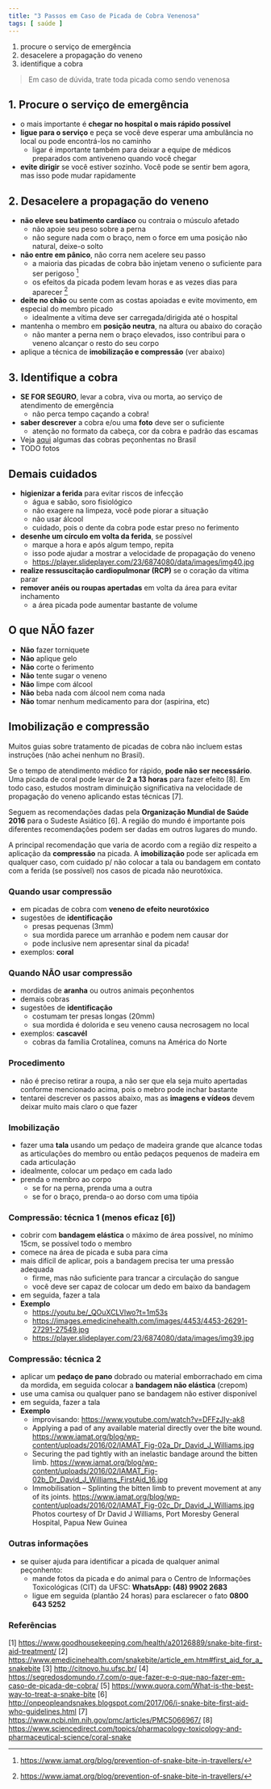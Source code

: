```yaml
---
title: "3 Passos em Caso de Picada de Cobra Venenosa"
tags: [ saúde ]
---
```


  1. procure o serviço de emergência
  2. desacelere a propagação do veneno
  3. identifique a cobra

<!--more-->

> Em caso de dúvida, trate toda picada como sendo venenosa

## 1. Procure o serviço de emergência
- o mais importante é **chegar no hospital o mais rápido possível**
- **ligue para o serviço** e peça se você deve esperar uma ambulância no local ou pode encontrá-los no caminho
  - ligar é importante também para deixar a equipe de médicos preparados com antiveneno quando você chegar
- **evite dirigir** se você estiver sozinho. Você pode se sentir bem agora, mas isso pode mudar rapidamente

## 2. Desacelere a propagação do veneno
- **não eleve seu batimento cardíaco** ou contraia o músculo afetado
  - não apoie seu peso sobre a perna
  - não segure nada com o braço, nem o force em uma posição não natural, deixe-o solto
- **não entre em pânico**, não corra nem acelere seu passo
   - a maioria das picadas de cobra bão injetam veneno o suficiente para ser perigoso [^9]
   - os efeitos da picada podem levam horas e as vezes dias para aparecer [^9]
- **deite no chão** ou sente com as costas apoiadas e evite movimento, em especial do membro picado
  - idealmente a vítima deve ser carregada/dirigida até o hospital
- mantenha o membro em **posição neutra**, na altura ou abaixo do coração
  - não manter a perna nem o braço elevados, isso contribui para o veneno alcançar o resto do seu corpo
- aplique a técnica de **imobilização e compressão** (ver abaixo)

## 3. Identifique a cobra
- **SE FOR SEGURO**, levar a cobra, viva ou morta, ao serviço de atendimento de emergência
    - não perca tempo caçando a cobra!
- **saber descrever** a cobra e/ou uma **foto** deve ser o suficiente
  - atenção no formato da cabeça, cor da cobra e padrão das escamas
- Veja [aqui](http://fuiacampar.com.br/primeiros-socorros-para-picadas-de-cobras-peconhentas/) algumas das cobras peçonhentas no Brasil
- TODO fotos

## Demais cuidados
- **higienizar a ferida** para evitar riscos de infecção
  - água e sabão, soro fisiológico
  - não exagere na limpeza, você pode piorar a situação
  - não usar álcool
  - cuidado, pois o dente da cobra pode estar preso no ferimento
- **desenhe um círculo em volta da ferida**, se possível
  - marque a hora e após algum tempo, repita
  - isso pode ajudar a mostrar a velocidade de propagação do veneno
  - https://player.slideplayer.com/23/6874080/data/images/img40.jpg
- **realize ressuscitação cardiopulmonar (RCP)** se o coração da vítima parar
- **remover anéis ou roupas apertadas** em volta da área para evitar inchamento
  - a área picada pode aumentar bastante de volume

## O que NÃO fazer
- **Não** fazer torniquete
- **Não** aplique gelo
- **Não** corte o ferimento
- **Não** tente sugar o veneno
- **Não** limpe com álcool
- **Não** beba nada com álcool nem coma nada
- **Não** tomar nenhum medicamento para dor (aspirina, etc)

## Imobilização e compressão
Muitos guias sobre tratamento de picadas de cobra não incluem estas instruções (não achei nenhum no Brasil).

Se o tempo de atendimento médico for rápido, **pode não ser necessário**. Uma picada de coral pode levar de **2 a 13 horas** para fazer efeito [8]. Em todo caso, estudos mostram diminuição significativa na velocidade de propagação do veneno aplicando estas técnicas [7].

Seguem as recomendações dadas pela **Organização Mundial de Saúde 2016** para o Sudeste Asiático [6]. A região do mundo é importante pois diferentes recomendações podem ser dadas em outros lugares do mundo.

A principal recomendação que varia de acordo com a região diz respeito a aplicação da **compressão** na picada. A **imobilização** pode ser aplicada em qualquer caso, com cuidado p/ não colocar a tala ou bandagem em contato com a ferida (se possível) nos casos de picada não neurotóxica.

### Quando usar compressão
- em picadas de cobra com **veneno de efeito neurotóxico**
- sugestões de **identificação**
  - presas pequenas (3mm)
  - sua mordida parece um arranhão e podem nem causar dor
  - pode inclusive nem apresentar sinal da picada!
- exemplos: **coral**

### Quando NÃO usar compressão
- mordidas de **aranha** ou outros animais peçonhentos
- demais cobras
- sugestões de **identificação**
  - costumam ter presas longas (20mm)
  - sua mordida é dolorida e seu veneno causa necrosagem no local
- exemplos: **cascavél**
  - cobras da família Crotalínea, comuns na América do Norte

### Procedimento
- não é preciso retirar a roupa, a não ser que ela seja muito apertadas conforme mencionado acima, pois o mebro pode inchar bastante
- tentarei descrever os passos abaixo, mas as **imagens e vídeos** devem deixar muito mais claro o que fazer

### Imobilização
- fazer uma **tala** usando um pedaço de madeira grande que alcance todas as articulações do membro ou então pedaços pequenos de madeira em cada articulação
- idealmente, colocar um pedaço em cada lado
- prenda o membro ao corpo
  - se for na perna, prenda uma a outra
  - se for o braço, prenda-o ao dorso com uma tipóia
<!-- TODO imagens -->

### Compressão: técnica 1 (menos eficaz [6])
- cobrir com **bandagem elástica** o máximo de área possível, no mínimo 15cm, se possível todo o membro
- comece na área de picada e suba para cima
- mais difícil de aplicar, pois a bandagem precisa ter uma pressão adequada
  - firme, mas não suficiente para trancar a circulação do sangue
  - você deve ser capaz de colocar um dedo em baixo da bandagem
- em seguida, fazer a tala
- **Exemplo**
  - https://youtu.be/_QOuXCLVlwo?t=1m53s
  - https://images.emedicinehealth.com/images/4453/4453-26291-27291-27549.jpg
  - https://player.slideplayer.com/23/6874080/data/images/img39.jpg

### Compressão: técnica 2
- aplicar um **pedaço de pano** dobrado ou material emborrachado em cima da mordida, em seguida colocar a **bandagem não elástica** (crepom)
- use uma camisa ou qualquer pano se bandagem não estiver disponível
- em seguida, fazer a tala
- **Exemplo**
  - improvisando: https://www.youtube.com/watch?v=DFFzJIy-ak8
  - Applying a pad of any available material directly over the bite wound.
  https://www.iamat.org/blog/wp-content/uploads/2016/02/IAMAT_Fig-02a_Dr_David_J_Williams.jpg
  - Securing the pad tightly with an inelastic bandage around the bitten limb.
  https://www.iamat.org/blog/wp-content/uploads/2016/02/IAMAT_Fig-02b_Dr_David_J_Williams_FirstAid_16.jpg
  -  Immobilisation – Splinting the bitten limb to prevent movement at any of its joints.
  https://www.iamat.org/blog/wp-content/uploads/2016/02/IAMAT_Fig-02c_Dr_David_J_Williams.jpg
  Photos courtesy of Dr David J Williams, Port Moresby General Hospital, Papua New Guinea

### Outras informações
- se quiser ajuda para identificar a picada de qualquer animal peçonhento:
  - mande fotos da picada e do animal para o Centro de Informações Toxicológicas (CIT) da UFSC: **WhatsApp: (48) 9902 2683**
  - ligue em seguida (plantão 24 horas) para esclarecer o fato **0800 643 5252**


### Referências
[1] https://www.goodhousekeeping.com/health/a20126889/snake-bite-first-aid-treatment/
[2] https://www.emedicinehealth.com/snakebite/article_em.htm#first_aid_for_a_snakebite
[3] http://citnovo.hu.ufsc.br/
[4] https://segredosdomundo.r7.com/o-que-fazer-e-o-que-nao-fazer-em-caso-de-picada-de-cobra/
[5] https://www.quora.com/What-is-the-best-way-to-treat-a-snake-bite
[6] http://onpeopleandsnakes.blogspot.com/2017/06/i-snake-bite-first-aid-who-guidelines.html
[7] https://www.ncbi.nlm.nih.gov/pmc/articles/PMC5066967/
[8] https://www.sciencedirect.com/topics/pharmacology-toxicology-and-pharmaceutical-science/coral-snake
[^9]:https://www.iamat.org/blog/prevention-of-snake-bite-in-travellers/


[//]: # " "
<!--
- Eu não tenho nenhuma qualificação profissional na área
- Este é meu resumo de várias fontes que li na internet
- Utilize este guia como referência para suas pesquisas
- Leia os comentários para ver se alguém fez alguma objeção a algo que escrevi

DUVIDAS
Lavar o ferimento com água e sabão
incluisive em seus animais de estimação
nao cobrir o local

- should I lay down or seated?
- wrap the wound in clean cloth with 1 finger to breath plus imobilize member or imediate hospital?
- carry victim?
- lay down and wait vs drive?
- run to car? Walk to car?


Antivenom is the definitive treatment for venomous snakebites and should be administered
as soon as possible after a bite. First aid measures should be directed at reducing systemic toxicity
by limiting lymphatic flow. Splints, rest, and avoidance of movement should reduce movement of
the involved extremity. Positioning of the extremity below or at the level of the heart should be
individualized—for snakebites with severe and potentially fatal systemic toxicity, systemic toxicity
might be delayed by positioning the extremity below the heart, while for snakebites with severe local
tissue damage and less systemic toxicity, positioning the extremity below the heart could increase
local toxicity.
Pressure immobilization bandages, compression pads, and compression rings have been shown
in experimental studies to delay systemic absorption of venom and to reduce mortality in some
models. Limited human data supports their use in specific circumstances. They have not been as
effective in field use relative to the laboratory settings because bandages have been applied too loosely,
have not been applied to the entire extremity, and use of a splint has been inconsistent [ 41 ]. In a
simulated setting, neither health professionals nor members of the general public performed well in
applying pressure immobilization bandages [ 42 ]. The materials necessary for applying this and other
techniques may not be readily available in many circumstances. Their use should be individualized to
the circumstances of the bite, including region, species, timeliness of definitive treatment, and local
guidelines. They are expected to be most helpful in snakebites with lethal systemic toxicity, limited
local toxicity, and a long delay to definitive treatment with antivenom. -->



